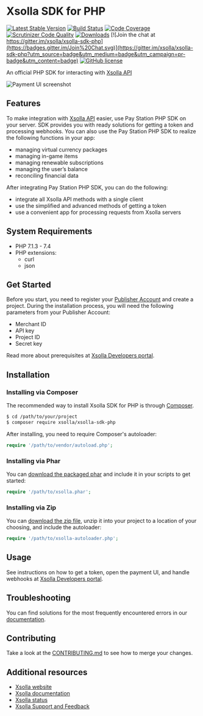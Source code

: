 # Xsolla SDK for PHP

[![Latest Stable Version](https://poser.pugx.org/xsolla/xsolla-sdk-php/v/stable.png)](https://packagist.org/packages/xsolla/xsolla-sdk-php)
[![Build Status](https://travis-ci.org/xsolla/xsolla-sdk-php.png?branch=master)](https://travis-ci.org/xsolla/xsolla-sdk-php)
[![Code Coverage](https://scrutinizer-ci.com/g/xsolla/xsolla-sdk-php/badges/coverage.png?b=master)](https://scrutinizer-ci.com/g/xsolla/xsolla-sdk-php/?branch=master)
[![Scrutinizer Code Quality](https://scrutinizer-ci.com/g/xsolla/xsolla-sdk-php/badges/quality-score.png?b=master)](https://scrutinizer-ci.com/g/xsolla/xsolla-sdk-php/?branch=master)
[![Downloads](https://poser.pugx.org/xsolla/xsolla-sdk-php/d/total.png)](https://packagist.org/packages/xsolla/xsolla-sdk-php)
[![Join the chat at https://gitter.im/xsolla/xsolla-sdk-php](https://badges.gitter.im/Join%20Chat.svg)](https://gitter.im/xsolla/xsolla-sdk-php?utm_source=badge&utm_medium=badge&utm_campaign=pr-badge&utm_content=badge)
[![GitHub license](https://img.shields.io/badge/license-MIT-blue.svg)](https://raw.githubusercontent.com/xsolla/xsolla-sdk-php/master/LICENSE)

An official PHP SDK for interacting with [Xsolla API](https://developers.xsolla.com/api/)

![Payment UI screenshot](http://xsolla.cachefly.net/img/ps3_github2.png)

## Features

To make integration with [Xsolla API](https://developers.xsolla.com/ru/api/) easier, use Pay Station PHP SDK on your server. SDK provides you with ready solutions for getting a token and processing webhooks. You can also use the Pay Station PHP SDK to realize the following functions in your app:

*   managing virtual currency packages
*   managing in-game items
*   managing renewable subscriptions
*   managing the user’s balance
*   reconciling financial data

After integrating Pay Station PHP SDK, you can do the following:

*   integrate all Xsolla API methods with a single client
*   use the simplified and advanced methods of getting a token
*   use a convenient app for processing requests from Xsolla servers

## System Requirements

*   PHP 7.1.3 - 7.4
*   PHP extensions:
    *   curl
    *   json


## Get Started

Before you start, you need to register your [Publisher Account](https://publisher.xsolla.com/signup) and create a project. During the installation process, you will need the following parameters from your Publisher Account:



*   Merchant ID
*   API key
*   Project ID
*   Secret key

Read more about prerequisites at [Xsolla Developers portal](https://developers.xsolla.com/sdk/others/php/).

## Installation

### Installing via Composer

The recommended way to install Xsolla SDK for PHP is through [Composer](http://getcomposer.org).

``` bash
$ cd /path/to/your/project
$ composer require xsolla/xsolla-sdk-php
```

After installing, you need to require Composer's autoloader:

```php
require '/path/to/vendor/autoload.php';
```

### Installing via Phar

You can [download the packaged phar](https://github.com/xsolla/xsolla-sdk-php/releases) and include it in your scripts to get started:

``` php
require '/path/to/xsolla.phar';
```

### Installing via Zip

You can [download the zip file](https://github.com/xsolla/xsolla-sdk-php/releases), unzip it into your project to a location of your choosing, and include the autoloader:

``` php
require '/path/to/xsolla-autoloader.php';
```

## Usage

See instructions on how to get a token, open the payment UI, and handle webhooks at [Xsolla Developers portal](https://developers.xsolla.com/sdk/others/php/).


## Troubleshooting

You can find solutions for the most frequently encountered errors in our [documentation](https://developers.xsolla.com/sdk/others/php/#php_pay_station_sdk_troubleshooting).


## Contributing

Take a look at the [CONTRIBUTING.md](https://github.com/xsolla/xsolla-sdk-php/blob/master/CONTRIBUTING.md) to see how to merge your changes.


## Additional resources

*   [Xsolla website](http://xsolla.com/)
*   [Xsolla documentation](http://developers.xsolla.com/)
*   [Xsolla status](http://status.xsolla.com/)
*   [Xsolla Support and Feedback](mailto:integration@xsolla.com)
